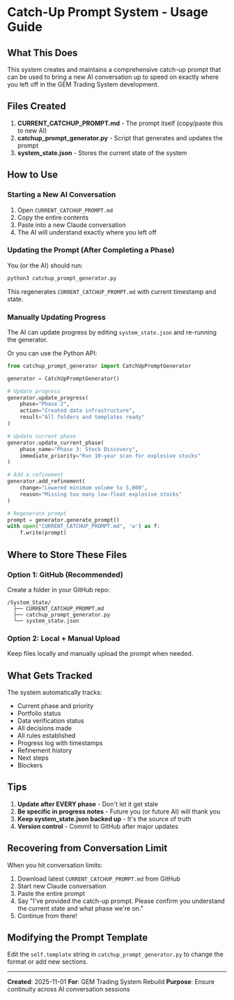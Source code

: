 # Catch-Up Prompt System - Usage Guide

## What This Does

This system creates and maintains a comprehensive catch-up prompt that can be used to bring a new AI conversation up to speed on exactly where you left off in the GEM Trading System development.

## Files Created

1. **CURRENT_CATCHUP_PROMPT.md** - The prompt itself (copy/paste this to new AI)
2. **catchup_prompt_generator.py** - Script that generates and updates the prompt
3. **system_state.json** - Stores the current state of the system

## How to Use

### Starting a New AI Conversation

1. Open `CURRENT_CATCHUP_PROMPT.md`
2. Copy the entire contents
3. Paste into a new Claude conversation
4. The AI will understand exactly where you left off

### Updating the Prompt (After Completing a Phase)

You (or the AI) should run:

```bash
python3 catchup_prompt_generator.py
```

This regenerates `CURRENT_CATCHUP_PROMPT.md` with current timestamp and state.

### Manually Updating Progress

The AI can update progress by editing `system_state.json` and re-running the generator.

Or you can use the Python API:

```python
from catchup_prompt_generator import CatchUpPromptGenerator

generator = CatchUpPromptGenerator()

# Update progress
generator.update_progress(
    phase="Phase 2",
    action="Created data infrastructure", 
    result="All folders and templates ready"
)

# Update current phase
generator.update_current_phase(
    phase_name="Phase 3: Stock Discovery",
    immediate_priority="Run 10-year scan for explosive stocks"
)

# Add a refinement
generator.add_refinement(
    change="Lowered minimum volume to 5,000",
    reason="Missing too many low-float explosive stocks"
)

# Regenerate prompt
prompt = generator.generate_prompt()
with open("CURRENT_CATCHUP_PROMPT.md", 'w') as f:
    f.write(prompt)
```

## Where to Store These Files

### Option 1: GitHub (Recommended)
Create a folder in your GitHub repo:
```
/System_State/
  ├── CURRENT_CATCHUP_PROMPT.md
  ├── catchup_prompt_generator.py
  └── system_state.json
```

### Option 2: Local + Manual Upload
Keep files locally and manually upload the prompt when needed.

## What Gets Tracked

The system automatically tracks:
- Current phase and priority
- Portfolio status
- Data verification status
- All decisions made
- All rules established
- Progress log with timestamps
- Refinement history
- Next steps
- Blockers

## Tips

1. **Update after EVERY phase** - Don't let it get stale
2. **Be specific in progress notes** - Future you (or future AI) will thank you
3. **Keep system_state.json backed up** - It's the source of truth
4. **Version control** - Commit to GitHub after major updates

## Recovering from Conversation Limit

When you hit conversation limits:

1. Download latest `CURRENT_CATCHUP_PROMPT.md` from GitHub
2. Start new Claude conversation
3. Paste the entire prompt
4. Say "I've provided the catch-up prompt. Please confirm you understand the current state and what phase we're on."
5. Continue from there!

## Modifying the Prompt Template

Edit the `self.template` string in `catchup_prompt_generator.py` to change the format or add new sections.

---

**Created**: 2025-11-01
**For**: GEM Trading System Rebuild
**Purpose**: Ensure continuity across AI conversation sessions

